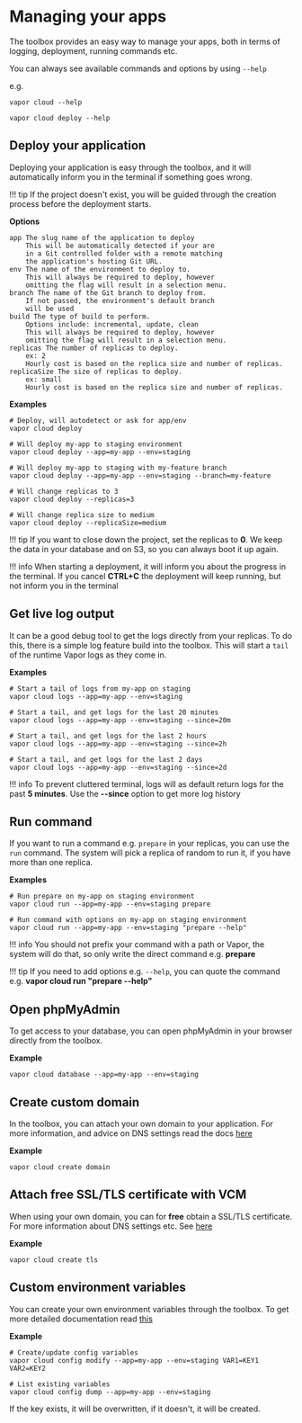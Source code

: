 # Managing your apps

The toolbox provides an easy way to manage your apps, both in terms of logging, deployment, running commands etc.

You can always see available commands and options by using `--help`

e.g.
```
vapor cloud --help

vapor cloud deploy --help
```

## Deploy your application

Deploying your application is easy through the toolbox, and it will automatically inform you in the terminal if something goes wrong.

!!! tip
    If the project doesn't exist, you will be guided through the creation process before the deployment starts.

**Options**
```
app The slug name of the application to deploy
    This will be automatically detected if your are
    in a Git controlled folder with a remote matching
    the application's hosting Git URL.
env The name of the environment to deploy to.
    This will always be required to deploy, however
    omitting the flag will result in a selection menu.
branch The name of the Git branch to deploy from.
    If not passed, the environment's default branch
    will be used
build The type of build to perform.
    Options include: incremental, update, clean
    This will always be required to deploy, however
    omitting the flag will result in a selection menu.
replicas The number of replicas to deploy.
    ex: 2
    Hourly cost is based on the replica size and number of replicas.
replicaSize The size of replicas to deploy.
    ex: small
    Hourly cost is based on the replica size and number of replicas.

```

**Examples**

```
# Deploy, will autodetect or ask for app/env
vapor cloud deploy

# Will deploy my-app to staging environment
vapor cloud deploy --app=my-app --env=staging

# Will deploy my-app to staging with my-feature branch
vapor cloud deploy --app=my-app --env=staging --branch=my-feature

# Will change replicas to 3
vapor cloud deploy --replicas=3

# Will change replica size to medium
vapor cloud deploy --replicaSize=medium
```

!!! tip
    If you want to close down the project, set the replicas to **0**. We keep the data in your database and on S3, so you can always boot it up again.

!!! info
    When starting a deployment, it will inform you about the progress in the terminal. If you cancel **CTRL+C** the deployment will keep running, but not inform you in the terminal

## Get live log output

It can be a good debug tool to get the logs directly from your replicas. To do this, there is a simple log feature build into the toolbox. This will start a `tail` of the runtime Vapor logs as they come in.

**Examples**

```
# Start a tail of logs from my-app on staging
vapor cloud logs --app=my-app --env=staging

# Start a tail, and get logs for the last 20 minutes
vapor cloud logs --app=my-app --env=staging --since=20m

# Start a tail, and get logs for the last 2 hours
vapor cloud logs --app=my-app --env=staging --since=2h

# Start a tail, and get logs for the last 2 days
vapor cloud logs --app=my-app --env=staging --since=2d
```

!!! info
    To prevent cluttered terminal, logs will as default return logs for the past **5 minutes**. Use the **--since** option to get more log history

## Run command

If you want to run a command e.g. `prepare` in your replicas, you can use the `run` command. The system will pick a replica of random to run it, if you have more than one replica.

**Examples**

```
# Run prepare on my-app on staging environment
vapor cloud run --app=my-app --env=staging prepare

# Run command with options on my-app on staging environment
vapor cloud run --app=my-app --env=staging "prepare --help"
```

!!! info
    You should not prefix your command with a path or Vapor, the system will do that, so only write the direct command e.g. **prepare**

!!! tip
    If you need to add options e.g. `--help`, you can quote the command e.g. **vapor cloud run "prepare --help"**

## Open phpMyAdmin

To get access to your database, you can open phpMyAdmin in your browser directly from the toolbox.

**Example**

```
vapor cloud database --app=my-app --env=staging
```

## Create custom domain

In the toolbox, you can attach your own domain to your application. For more information, and advice on DNS settings read the docs [here](../custom-domain/add-domain.md)

**Example**

```
vapor cloud create domain
```

## Attach free SSL/TLS certificate with VCM

When using your own domain, you can for **free** obtain a SSL/TLS certificate. For more information about DNS settings etc. See [here](../custom-domain/certificate-manager.md)

**Example**

```
vapor cloud create tls
```

## Custom environment variables

You can create your own environment variables through the toolbox. To get more detailed documentation read [this](../configuration/vapor/custom-config.md)

**Example**

```
# Create/update config variables
vapor cloud config modify --app=my-app --env=staging VAR1=KEY1 VAR2=KEY2

# List existing variables
vapor cloud config dump --app=my-app --env=staging
```

If the key exists, it will be overwritten, if it doesn't, it will be created.
